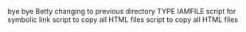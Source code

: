 bye bye Betty
changing to previous directory
TYPE IAMFILE
script for symbolic link
script to copy all HTML files
script to copy all HTML files
